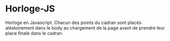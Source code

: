 # Horloge-JS
Horloge en Javascript. Chacun des points du cadran sont placés aléatoirement dans le body au chargement de la page avant de prendre leur place finale dans le cadran.
